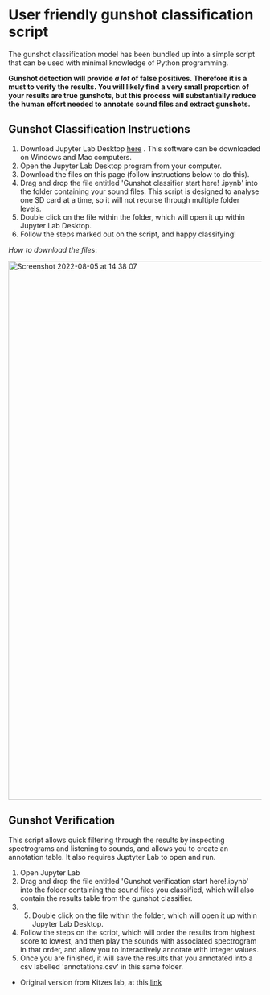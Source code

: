 # User friendly gunshot classification script

The gunshot classification model has been bundled up into a simple script that can be used with minimal knowledge of Python programming. 

**Gunshot detection will provide *a lot* of false positives. Therefore it is a must to verify the results. You will likely find a very small proportion of your results are true gunshots, but this process will substantially reduce the human effort needed to annotate sound files and extract gunshots.**

## Gunshot Classification Instructions ##

1. Download Jupyter Lab Desktop [here](https://github.com/jupyterlab/jupyterlab-desktop#download) . This software can be downloaded on Windows and Mac computers.
2. Open the Jupyter Lab Desktop program from your computer. 
3. Download the files on this page (follow instructions below to do this).
4. Drag and drop the file entitled 'Gunshot classifier start here! .ipynb' into the folder containing your sound files. This script is designed to analyse one SD card at a time, so it will not recurse through multiple folder levels. 
5. Double click on the file within the folder, which will open it up within Jupyter Lab Desktop.
6. Follow the steps marked out on the script, and happy classifying!


*How to download the files*:

<img width="1071" alt="Screenshot 2022-08-05 at 14 38 07" src="https://user-images.githubusercontent.com/72734966/183140838-9dae6da6-0780-4768-a9fb-900c3310bed9.png">

## Gunshot Verification ##
This script allows quick filtering through the results by inspecting spectrograms and listening to sounds, and allows you to create an annotation table. It also requires Juptyter Lab to open and run. 

1. Open Jupyter Lab
2. Drag and drop the file entitled 'Gunshot verification start here!.ipynb' into the folder containing the sound files you classified, which will also contain the results table from the gunshot classifier.
3. 5. Double click on the file within the folder, which will open it up within Jupyter Lab Desktop.
4. Follow the steps on the script, which will order the results from highest score to lowest, and then play the sounds with associated spectrogram in that order, and allow you to interactively annotate with integer values.
5. Once you are finished, it will save the results that you annotated into a csv labelled 'annotations.csv' in this same folder.

- Original version from Kitzes lab, at this [link](https://github.com/kitzeslab/bioacoustics-cookbook/blob/main/top-down-listening.ipynb)
